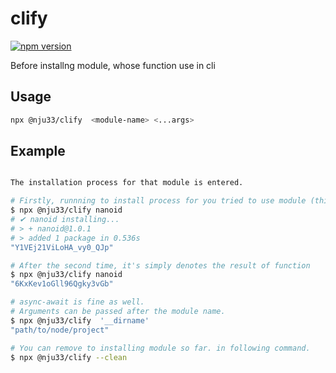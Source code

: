 # clify

[![npm version](https://badge.fury.io/js/%40nju33%2Fclify.svg)](https://badge.fury.io/js/%40nju33%2Fclify)

Before installng module, whose function use in cli

## Usage

```bash
npx @nju33/clify  <module-name> <...args>
```

## Example

```bash

The installation process for that module is entered.

# Firstly, runnning to install process for you tried to use module (this's only once)
$ npx @nju33/clify nanoid
# ✔ nanoid installing...
# > + nanoid@1.0.1
# > added 1 package in 0.536s
"Y1VEj21ViLoHA_vy0_QJp"

# After the second time, it's simply denotes the result of function
$ npx @nju33/clify nanoid
"6KxKev1oGll96Qgky3vGb"

# async-await is fine as well.
# Arguments can be passed after the module name.
$ npx @nju33/clify  '__dirname'
"path/to/node/project"

# You can remove to installing module so far. in following command.
$ npx @nju33/clify --clean
```
